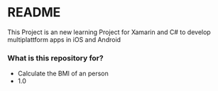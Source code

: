 # README #

This Project is an new learning Project for Xamarin and C# to develop multiplattform apps in iOS and Android

### What is this repository for? ###

* Calculate the BMI of an person
* 1.0
